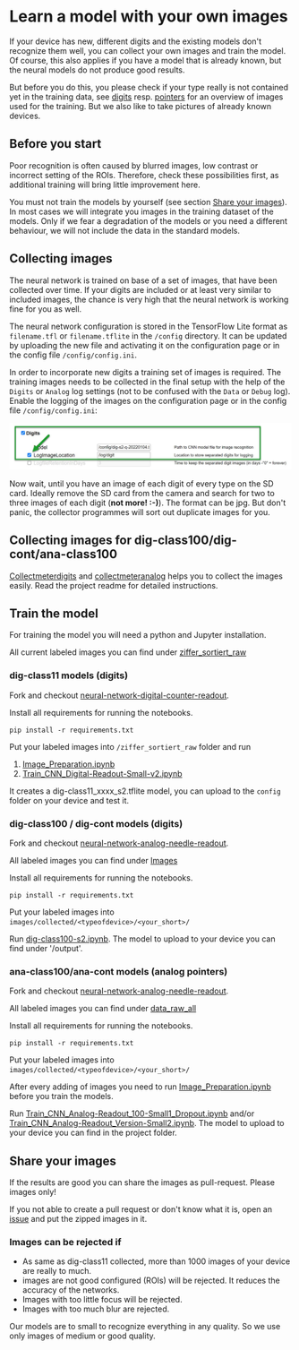 # Learn a model with your own images

If your device has new, different digits and the existing models don't recognize them well, you can collect your own images and train the model. Of course, this also applies if you have a model that is already known, but the neural models do not produce good results.

But before you do this, you please check if your type really is not contained yet in the training data, see [digits](https://jomjol.github.io/neural-network-digital-counter-readout) resp. [pointers](https://jomjol.github.io/neural-network-analog-needle-readout/) for an overview of images used for the training. But we also like to take pictures of already known devices.

## Before you start

Poor recognition is often caused by blurred images, low contrast or incorrect setting of the ROIs. Therefore, check these possibilities first, as additional training will bring little improvement here.

You must not train the models by yourself (see section [Share your images](#share-your-images)). In most cases we will integrate you images in the training dataset of the models. Only if we fear a degradation of the models or you need a different behaviour, we will not include the data in the standard models.

## Collecting images

The neural network is trained on base of a set of images, that have been collected over time. If your digits are included or at least very similar to included images, the chance is very high that the neural network is working fine for you as well.

The neural network configuration is stored in the TensorFlow Lite format as `filename.tfl` or `filename.tflite` in the `/config` directory. It can be updated by uploading the new file and activating it on the configuration page or in the config file `/config/config.ini`.

In order to incorporate new digits a training set of images is required. The training images needs to be collected in the final setup with the help of the `Digits` or `Analog` log settings (not to be confused with the `Data` or `Debug` log). Enable the logging of the images on the configuration page or in the config file `/config/config.ini`:

![](img/enable_log_image.jpg)

Now wait, until you have an image of each digit of every type on the SD card. Ideally remove the SD card from the camera and search for two to three images of each digit (**not more! :-)**). The format can be jpg. But don't panic, the collector programmes will sort out duplicate images for you.


## Collecting images for dig-class100/dig-cont/ana-class100

[Collectmeterdigits](https://github.com/haverland/collectmeterdigits) and [collectmeteranalog](https://github.com/haverland/collectmeteranalog) helps you to collect the images easily. Read the project readme for detailed instructions.

## Train the model

For training the model you will need a python and Jupyter installation.

All current labeled images you can find under [ziffer_sortiert_raw](https://github.com/jomjol/neural-network-digital-counter-readout/tree/master/ziffer_sortiert_raw)

### dig-class11 models (digits)

Fork and checkout [neural-network-digital-counter-readout](https://github.com/jomjol/neural-network-digital-counter-readout).

Install all requirements for running the notebooks.

```shell
pip install -r requirements.txt
```

Put your labeled images into `/ziffer_sortiert_raw` folder and run

1. [Image_Preparation.ipynb](https://github.com/jomjol/neural-network-digital-counter-readout/blob/master/Image_Preparation.ipynb)
2. [Train_CNN_Digital-Readout-Small-v2.ipynb](https://github.com/jomjol/neural-network-digital-counter-readout/blob/master/Train_CNN_Digital-Readout-Small-v2.ipynb)

It creates a dig-class11_xxxx_s2.tflite model, you can upload to the `config` folder on your device and test it. 


### dig-class100 / dig-cont models (digits)

Fork and checkout [neural-network-analog-needle-readout](https://github.com/jomjol/neural-network-analog-needle-readout).

All labeled images you can find under [Images](https://github.com/haverland/Tenth-of-step-of-a-meter-digit/tree/master/images)

Install all requirements for running the notebooks.

```shell
pip install -r requirements.txt
```

Put your labeled images into `images/collected/<typeofdevice>/<your_short>/`

Run [dig-class100-s2.ipynb](https://github.com/haverland/Tenth-of-step-of-a-meter-digit/blob/master/dig-class100-s2.ipynb). The model to upload to your device you can find under '/output'.



### ana-class100/ana-cont models (analog pointers)

Fork and checkout [neural-network-analog-needle-readout](https://github.com/jomjol/neural-network-analog-needle-readout).

All labeled images you can find under [data_raw_all](https://github.com/jomjol/neural-network-analog-needle-readout/tree/main/data_raw_all)

Install all requirements for running the notebooks.

```shell
pip install -r requirements.txt
```

Put your labeled images into `images/collected/<typeofdevice>/<your_short>/`

After every adding of images you need to run [Image_Preparation.ipynb](https://github.com/jomjol/neural-network-analog-needle-readout/blob/main/Image_Preparation.ipynb) before you train the models.

Run [Train_CNN_Analog-Readout_100-Small1_Dropout.ipynb](https://github.com/jomjol/neural-network-analog-needle-readout/blob/main/Train_CNN_Analog-Readout_100-Small1_Dropout.ipynb) and/or [Train_CNN_Analog-Readout_Version-Small2.ipynb](https://github.com/jomjol/neural-network-analog-needle-readout/blob/main/Train_CNN_Analog-Readout_Version-Small2.ipynb). The model to upload to your device you can find in the project folder.


## Share your images

If the results are good you can share the images as pull-request. Please images only!

If you not able to create a pull request or don't know what it is, open an [issue](https://github.com/jomjol/AI-on-the-edge-device/issues) and put the zipped images in it.

### Images can be rejected if

* As same as dig-class11 collected, more than 1000 images of your device are really to much. 
* images are not good configured (ROIs) will be rejected. It reduces the accuracy of the networks.
* Images with too little focus will be rejected. 
* Images with too much blur are rejected.

Our models are to small to recognize everything in any quality. So we use only images of medium or good quality.
